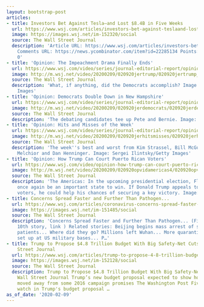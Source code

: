 ```yaml
---
layout: bootstrap-post
articles:
- title: Investors Bet Against Tesla–and Lost $8.4B in Five Weeks
  url: https://www.wsj.com/articles/investors-bet-against-teslaand-lost-8-4-billion-in-five-weeks-11581284236
  image: https://images.wsj.net/im-152320/social
  source: The Wall Street Journal
  description: 'Article URL: https://www.wsj.com/articles/investors-bet-against-teslaand-lost-8-4-billion-in-five-weeks-11581284236
    Comments URL: https://news.ycombinator.com/item?id=22285134 Points: 4 # Comments:
    0'
- title: 'Opinion: The Impeachment Drama Finally Ends'
  url: https://www.wsj.com/video/series/journal-editorial-report/opinion-the-impeachment-drama-finally-ends/18B1A564-C476-424A-BDE1-2D2CFAC2BAC3
  image: http://m.wsj.net/video/20200209/020920jertrump/020920jertrump_1280x720.jpg
  source: The Wall Street Journal
  description: 'What, if anything, did the Democrats accomplish? Image: Sean Rayford/Getty
    Images'
- title: 'Opinion: Democrats Double Down in New Hampshire'
  url: https://www.wsj.com/video/series/journal-editorial-report/opinion-democrats-double-down-in-new-hampshire/A10C839B-618B-4F27-A7E5-EE3231CA0EA8
  image: http://m.wsj.net/video/20200209/020920jerdemocrats/020920jerdemocrats_1280x720.jpg
  source: The Wall Street Journal
  description: 'The debating candidates tee up Pete and Bernie. Image: Adam Glanzman/Bloomberg'
- title: 'Opinion: Hits and Misses of the Week'
  url: https://www.wsj.com/video/series/journal-editorial-report/opinion-hits-and-misses-of-the-week/25677EC8-2E30-4388-A1D7-86CFAED615D2
  image: http://m.wsj.net/video/20200209/020920jerhitsmisses/020920jerhitsmisses_1280x720.jpg
  source: The Wall Street Journal
  description: 'The week''s best and worst from Kim Strassel, Bill McGurn, Jillian
    Melchior and Dan Henninger. Image: Sergei Ilintsky/Getty Images'
- title: 'Opinion: How Trump Can Court Puerto Rican Voters'
  url: https://www.wsj.com/video/opinion-how-trump-can-court-puerto-rican-voters/741240D6-C126-4E21-81E0-0CA09A828F7D.html
  image: http://m.wsj.net/video/20200209/020920opvidamericas4/020920opvidamericas4_1280x720.jpg
  source: The Wall Street Journal
  description: 'The Americas: In the upcoming presidential election, Florida will
    once again be an important state to win. If Donald Trump appeals to Puerto Rican
    voters, he could help his chances of securing a key victory. Image: Thais Ilorca/Shutterstock'
- title: Concerns Spread Faster and Further Than Pathogen...
  url: https://www.wsj.com/articles/coronavirus-concerns-spread-faster-and-further-than-pathogen-11581246001
  image: https://images.wsj.net/im-151485/social
  source: The Wall Street Journal
  description: 'Concerns Spread Faster and Further Than Pathogen... (First column,
    10th story, link ) Related stories: Beijing begins mass arrest of suspected virus
    patients... Where did they go? Millions left Wuhan... More quarantine centers
    set up at US military bases... P…'
- title: Trump to Propose $4.8 Trillion Budget With Big Safety-Net Cuts - The Wall
    Street Journal
  url: https://www.wsj.com/articles/trump-to-propose-4-8-trillion-budget-with-big-safety-net-cuts-11581274525
  image: https://images.wsj.net/im-152128/social
  source: The Wall Street Journal
  description: Trump to Propose $4.8 Trillion Budget With Big Safety-Net Cuts The
    Wall Street Journal Trump’s new budget proposal expected to show how far he has
    moved away from some 2016 campaign promises The Washington Post Five things to
    watch in Trump's budget proposal …
as_of_date: '2020-02-09'
---
```


